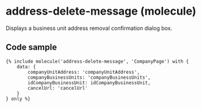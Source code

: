 # address-delete-message (molecule)

Displays a business unit address removal confirmation dialog box.

## Code sample

```
{% include molecule('address-delete-message', 'CompanyPage') with {
    data: {
        companyUnitAddress: 'companyUnitAddress',
        companyBusinessUnits: 'companyBusinessUnits',
        idCompanyBusinessUnit: idCompanyBusinessUnit,
        cancelUrl: 'cancelUrl'
    }
} only %}
```
